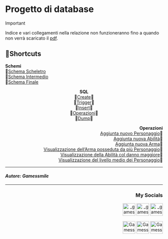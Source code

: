 <html>
<h1>Progetto di database</h1>

>[!IMPORTANT]
>Indice e vari collegamenti nella relazione non funzioneranno fino a quando non verrà scaricato il <a href="/Relazione/Gioco_di_Ruolo.pdf">pdf</a>.
<h2>🎯Shortcuts</h2>
<p align="left">
  <b>Schemi</b><br>
  💠<a href="/Immagini/Schemi/1_Schema Scheletro.png">Schema Scheletro</a><br>
  💠<a href="/Immagini/Schemi/2_Schema Intermedio.png">Schema Intermedio</a><br>
  💠<a href="/Immagini/Schemi/3_Schema Finale.png">Schema Finale</a><br>
  <p align="center">
  <b>SQL</b><br>
  💠<a href="/SQL/create.sql">Create</a>💠<br>
  💠<a href="/SQL/trigger.sql">Trigger</a>💠<br>
  💠<a href="/SQL/insert.sql">Insert</a>💠<br>
  💠<a href="/SQL/operazioni.sql">Operazioni</a>💠<br>
  💠<a href="/SQL/dump.sql">Dump</a>💠<br>
  <p align="right">
  <b>Operazioni</b><br>
  <a href="/Immagini/Opeerazioni/Operazione 1/">Aggiunta nuovo Personaggio</a>💠<br>
  <a href="/Immagini/Opeerazioni/Operazione 2/">Aggiunta nuova Abilità</a>💠<br>
  <a href="/Immagini/Opeerazioni/Operazione 3/">Aggiunta nuova Arma</a>💠<br>
  <a href="/Immagini/Opeerazioni/Operazione 4/">Visualizzazione dell’Arma posseduta da più Personaggio</a>💠<br>
  <a href="/Immagini/Opeerazioni/Operazione 5/">Visualizzazione della Abilità col danno maggiore</a>💠<br>
  <a href="/Immagini/Opeerazioni/Operazione 6/">Visualizzazione del livello medio dei Personaggio</a>💠


<br>

<hr><h4 align="left"><i>Autore: Gamessmile</i></h4><hr>
<h3 align="right">My Socials</h3>
<p align="right">
<a href="https://instagram.com/_gamessmile_" target="blank"><img align=center" src="https://cdn.icon-icons.com/icons2/1753/PNG/512/iconfinder-social-media-applications-3instagram-4102579_113804.png" alt="_gamessmile_" height="40" width"50" /></a>
<a href="https://www.youtube.com/channel/UCNpOZ-9ZIvM6wcIyBqYyIdQ" target="blank"><img align=center" src="https://cdn.icon-icons.com/icons2/1211/PNG/512/1491579609-yumminkysocialmedia08_83079.png" alt="_gamessmile_" height="40" width"50" /></a>
<a href="https://tiktok.com/@_gamessmile_" target="blank"><img align=center" src="https://cdn.icon-icons.com/icons2/2864/PNG/512/tiktok_logo_icon_181737.png" alt="_gamessmile_" height="40" width"50" /></a>
</p>
<p align="right">
<a href="https://steamcommunity.com/id/iocomando/" target="blank"><img align=center" src="https://cdn.icon-icons.com/icons2/2108/PNG/512/steam_icon_130822.png" alt="Gamessmile" height="40" width"50" /></a>
<a href="https://discord.com/users/327529848941576194" target="blank"><img align=center" src="https://cdn.icon-icons.com/icons2/2108/PNG/512/discord_icon_130958.png" alt="Gamessmile - Legion" height="40" width"50" /></a>
<a href="https://t.me/Gamessmile" target="blank"><img align=center" src="https://cdn.icon-icons.com/icons2/2108/PNG/512/telegram_icon_130816.png" alt="Gamessmile" height="40" width"50" /></a>
</p>
</html>

</html>